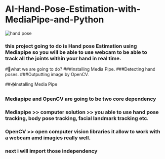 # AI-Hand-Pose-Estimation-with-MediaPipe-and-Python
![hand pose](https://github.com/yihadd/AI-Hand-Pose-Estimation-with-MediaPipe-and-Python/assets/141911690/e89dec17-bd02-4955-bcf3-1f06f3b3bbc5)
### this project going to do is Hand pose Estimation using Mediapipe so you will be able to use webcam to be able to track all the joints within your hand in real time.

#📜what we are going to do?
###installing Media Pipe.
###Detecting hand poses.
###Outputting image by OpenCV.

##📥Installing Media Pipe

### Mediapipe and OpenCV are going to be two core dependency
### Mediapipe >> computer solution >> you able to use hand pose tracking, body pose tracking, facial landmark tracking etc.
### OpenCV >> open computer vision libraries it allow to work with a webcam amd imagies really well.

### next i will import those independency

